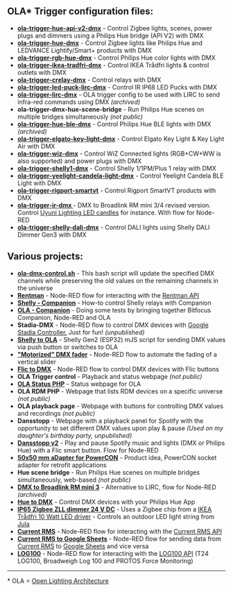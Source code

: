 ## OLA* Trigger configuration files: 

* **[ola-trigger-hue-api-v2-dmx](https://github.com/gobo-ws/ola-trigger-hue-api-v2-dmx)** - Control Zigbee lights, scenes, power plugs and dimmers using a Philips Hue bridge (API V2) with DMX
* **[ola-trigger-hue-dmx](https://github.com/gobo-ws/ola-trigger-hue-dmx)** - Control Zigbee lights like Philips Hue and LEDVANCE Lightify/Smart+ products with DMX
* **[ola-trigger-rgb-hue-dmx](https://github.com/gobo-ws/ola-trigger-rgb-hue-dmx)** - Control Philips Hue color lights with DMX
* **[ola-trigger-ikea-tradfri-dmx](https://github.com/gobo-ws/ola-trigger-ikea-tradfri-dmx)** - Control IKEA Trådfri lights & control outlets with DMX
* **[ola-trigger-crelay-dmx](https://github.com/gobo-ws/ola-trigger-crelay-dmx)** - Control relays with DMX
* **[ola-trigger-led-puck-lirc-dmx](https://github.com/gobo-ws/ola-trigger-led-puck-lirc-dmx)** - Control IR IP68 LED Pucks with DMX
* **[ola-trigger-lirc-dmx](https://github.com/gobo-ws/ola-trigger-lirc-dmx)** - OLA trigger config to be used with LIRC to send infra-red commands using DMX *(archived)*
* **ola-trigger-dmx-hue-scene-bridge** - Run Philips Hue scenes on multiple bridges simultaneously *(not public)*
* **[ola-trigger-hue-ble-dmx](https://github.com/gobo-ws/ola-trigger-hue-ble-dmx)** - Control Philips Hue BLE lights with DMX *(archived)*
* **[ola-trigger-elgato-key-light-dmx](https://github.com/gobo-ws/ola-trigger-elgato-key-light-dmx)** - Control Elgato Key Light & Key Light Air with DMX
* **[ola-trigger-wiz-dmx](https://github.com/gobo-ws/ola-trigger-wiz-light-dmx)** - Control WiZ Connected lights (RGB+CW+WW is also supported) and power plugs with DMX
* **[ola-trigger-shelly1-dmx](https://github.com/gobo-ws/ola-trigger-shelly1-dmx)** - Control Shelly 1/1PM/Plus 1 relay with DMX
* **[ola-trigger-yeelight-candela-light-dmx](https://github.com/gobo-ws/ola-trigger-yeelight-candela-light-dmx)** - Control Yeelight Candela BLE Light with DMX
* **[ola-trigger-rigport-smartvt](https://github.com/gobo-ws/rigport-smartvt/)** - Control Rigport SmartVT products with DMX
* **[ola-trigger-ir-dmx ](https://github.com/gobo-ws/ola-trigger-ir-dmx)** - DMX to Broadlink RM mini 3/4 revised version. Control [Uyuni Lighting LED candles](https://github.com/gobo-ws/ola-trigger-ir-dmx/tree/main/uyuni) for instance. With flow for Node-RED
* **[ola-trigger-shelly-dali-dmx](https://github.com/gobo-ws/ola-trigger-shelly-dali-dmx)** - Control DALI lights using Shelly DALI Dimmer Gen3 with DMX
  
    
  
## Various projects:  

* **[ola-dmx-control.sh](https://github.com/gobo-ws/misc/blob/master/shell-scripts/ola-dmx-control.sh)** - This bash script will update the specified DMX channels while preserving the old values on the remaining channels in the universe
* **[Rentman](https://flows.nodered.org/flow/c8e7cc5eaf681b250a5c8a016828f88a)** - Node-RED flow for interacting with the [Rentman API](https://api.rentman.net)
* **[Shelly - Companion](https://github.com/gobo-ws/ola-companion/blob/main/howto_shelly_relays_companion.md)** - How-to control Shelly relays with Companion
* **[OLA - Companion](https://github.com/gobo-ws/ola-companion)** - Doing some tests by bringing together Bitfocus Companion, Node-RED and OLA
* **Stadia-DMX** - Node-RED flow to control DMX devices with [Google Stadia Controller.](https://stadia.google.com/controller/) Just for fun! *(unpublished)*
* **[Shelly to OLA](https://github.com/gobo-ws/shelly-ola)** - Shelly Gen2 (ESP32) mJS script for sending DMX values via push button or switches to OLA
* **["Motorized" DMX fader](https://flows.nodered.org/flow/30a25787d05e26a6b1cecddb861a4d1a)** - Node-RED flow to automate the fading of a vertical slider
* **[Flic to DMX](https://github.com/gobo-ws/flic-dmx)** - Node-RED flow to control DMX devices with Flic buttons
* **OLA Trigger control** - Playback and status webpage *(not public)*
* **[OLA Status PHP](https://github.com/gobo-ws/misc/blob/master/ola_status.php)** - Status webpage for OLA
* **OLA RDM PHP** - Webpage that lists RDM devices on a specific universe *(not public)*
* **OLA playback page** - Webpage with buttons for controlling DMX values and recordings *(not public)*
* **Dansstopp** - Webpage with a playback panel for Spotify with the opportunity to set different DMX values upon play & pause *(Used on my daughter's birthday party, unpublished)*
* [**Dansstopp v2**](flic_spotify_hue_flow.json) - Play and pause Spotify music and lights (DMX or Philips Hue) with a Flic smart button. Flow for Node-RED
* [**50x50 mm aDapter for PowerCON**](50x50_mm_aDapter_pub.pdf) - Product idea, PowerCON socket adapter for retrofit applications
* **Hue scene bridge** - Run Philips Hue scenes on multiple bridges simultaneously, web-based *(not public)*
* [**DMX to Broadlink RM mini 3**](https://github.com/gobo-ws/ola-trigger-led-puck-broadlink-rm3-dmx) - Alternative to LIRC, flow for Node-RED *(archived)*     
* [**Hue to DMX**](Hue_to_DMX.md) - Control DMX devices with your Philips Hue App
* [**IP65 Zigbee ZLL dimmer 24 V DC**](https://github.com/gobo-ws/misc/blob/master/gobo_ws_IP65_Zigbee_ZLL_dimmer.jpg) - Uses a Zigbee chip from a [IKEA Trådfri 10 Watt LED driver](https://www.ikea.com/se/sv/p/tradfri-driver-foer-tradloes-styrning-gra-50356187/) - Controls an outdoor LED light string from [Jula](https://www.jula.se/catalog/hem-och-hushall/jul/julbelysning/ljusslingor-utomhus/ljusslinga-led-425433/)
* **[Current RMS](https://flows.nodered.org/flow/0be5feb1d68526c1c60e6d39d630fb47)** - Node-RED flow for interacting with the [Current RMS API](https://api.current-rms.com/doc)
* **[Current RMS to Google Sheets](https://flows.nodered.org/flow/5450c14665d41eef3b88ee8cb3992504)** - Node-RED flow for sending data from [Current RMS](https://current-rms.com/) to [Google Sheets](https://docs.google.com/spreadsheets) and vice versa 
* **[LOG100](log100.md)** - Node-RED flow for interacting with the [LOG100 API](https://www.mantracourt.com/software/t24-range/t24log100-channel-data-logging-visualisation-software) (T24 LOG100, Broadweigh Log 100 and PROTOS Force Monitoring)    
---  

&ast; OLA = [Open Lighting Architecture](https://www.openlighting.org/ola/)
